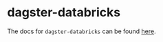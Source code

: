 # dagster-databricks

The docs for `dagster-databricks` can be found
[here](https://docs.dagster.io/apidocs/libraries/dagster_databricks).
